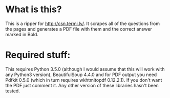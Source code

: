 # What is this?
This is a ripper for http://csn.termi.lv/. It scrapes all of the questions from the pages and generates a PDF file with them and the correct answer marked in Bold. 


# Required stuff:
This requires Python 3.5.0 (although I would assume that this will work with any Python3 version), BeautifulSoup 4.4.0 and for PDF output you need Pdfkit 0.5.0 (which in turn requires wkhtmltopdf 0.12.2.1). If you don't want the PDF just comment it. Any other version of these libraries hasn't been tested.